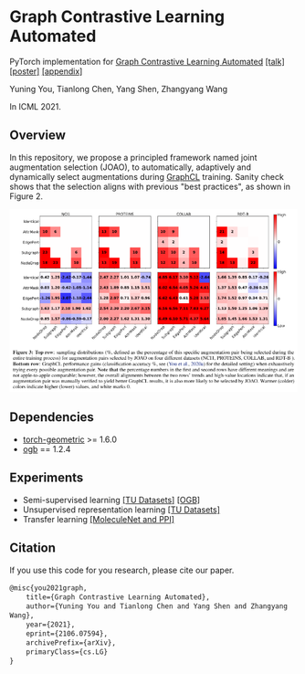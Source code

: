 # Graph Contrastive Learning Automated

PyTorch implementation for [Graph Contrastive Learning Automated](https://arxiv.org/abs/2106.07594) [[talk]]() [[poster]]() [[appendix]](https://yyou1996.github.io/files/icml2021_graphcl_automated_supplement.pdf)

Yuning You, Tianlong Chen, Yang Shen, Zhangyang Wang

In ICML 2021.

## Overview

In this repository, we propose a principled framework named joint augmentation selection (JOAO), to automatically, adaptively and dynamically select augmentations during [GraphCL](https://arxiv.org/abs/2010.13902) training.
Sanity check shows that the selection aligns with previous "best practices", as shown in Figure 2.

![](./joao.png)

## Dependencies


* [torch-geometric](https://github.com/rusty1s/pytorch_geometric) >= 1.6.0
* [ogb](https://github.com/snap-stanford/ogb) == 1.2.4


## Experiments

* Semi-supervised learning [[TU Datasets]](https://github.com/Shen-Lab/GraphCL_Automated/tree/master/semisupervised_TU) [[OGB]](https://github.com/Shen-Lab/GraphCL_Automated/tree/master/semisupervised_OGB)
* Unsupervised representation learning [[TU Datasets]](https://github.com/Shen-Lab/GraphCL_Automated/tree/master/unsupervised_TU)
* Transfer learning [[MoleculeNet and PPI]](https://github.com/Shen-Lab/GraphCL_Automated/tree/master/transferLearning_MoleculeNet_PPI)

## Citation

If you use this code for you research, please cite our paper.

```
@misc{you2021graph,
    title={Graph Contrastive Learning Automated},
    author={Yuning You and Tianlong Chen and Yang Shen and Zhangyang Wang},
    year={2021},
    eprint={2106.07594},
    archivePrefix={arXiv},
    primaryClass={cs.LG}
}
```
